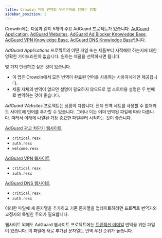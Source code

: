 ```yaml
---
title: Crowdin 파일 번역의 우선순위를 정하는 방법
sidebar_position: 5
---
```


Crowdin에는 다음과 같이 5개의 주요 AdGuard 프로젝트가 있습니다. [AdGuard Application](https://crowdin.com/project/adguard-applications), [AdGuard Websites](https://crowdin.com/project/adguard-websites), [AdGuard Ad Blocker Knowledge Base](https://crowdin.com/project/adguard-knowledge-base), [AdGuard VPN Knowledge Base](https://crowdin.com/project/adguard-vpn-knowledge-base), [AdGuard DNS Knowledge Base](https://crowdin.com/project/adguard-knowledge-bases)입니다.

*AdGuard Applications* 프로젝트의 어떤 파일 또는 제품부터 시작해야 하는지에 대한 명확한 가이드라인이 없습니다. 원하는 제품을 선택하시면 됩니다.

몇 가지 언급하고 싶은 것이 있습니다.

- 이 앱은 Crowdin에서 모든 번역이 완료된 언어를 사용하는 사용자에게만 제공됩니다.
- 제품 자체의 번역이 없으면 설명이 필요하지 않으므로 앱 스토어용 설명은 두 번째로 번역하는 것이 좋습니다.

*AdGuard Websites* 프로젝트는 상황이 다릅니다. 전체 번역 세트를 사용할 수 없더라도 사이트에 언어를 추가할 수 있습니다. 그러나 이는 이미 번역된 파일에 따라 다릅니다. 따라서 아래에 나열된 가장 중요한 파일부터 시작하는 것이 좋습니다.

[AdGuard 광고 차단기 웹사이트](https://crowdin.com/project/adguard-websites/en#/adguard.com)

- `critical.resx`
- `auth.resx`
- `welcome.resx`

[AdGuard VPN 웹사이트](https://crowdin.com/project/adguard-websites/en#/adguard-vpn.com)

- `critical.resx`
- `auth.resx`

[AdGuard DNS 웹사이트](https://crowdin.com/project/adguard-websites/en#/adguard-dns.com)

- `critical.resx`
- `auth.resx`

이러한 파일에 새 문자열을 추가하고 기존 문자열을 업데이트하려면 프로젝트 번역가와 교정자의 특별한 주의가 필요합니다.

웹사이트 외에도 AdGuard 웹사이트 프로젝트에는 [트랜잭션 이메일](https://crowdin.com/project/adguard-websites/en#/emails) 번역을 위한 파일이 있습니다. 이 파일에 새로 추가된 문자열도 번역 우선 순위가 높습니다.
